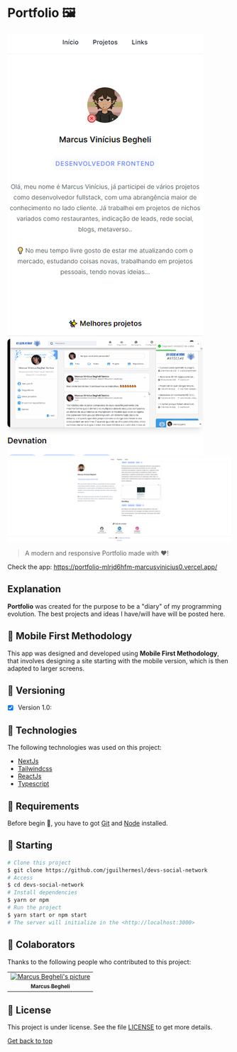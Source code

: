 # Portfolio 🖼️

<img src="public/portapres.png" />
<img src="public/portapres1.png" />


>  A modern and responsive Portfolio made with ❤️!

Check the app: <a href="https://portfolio-mlrjd6hfm-marcusvinicius0.vercel.app/" target="_blank" rel="noopener noreferrer">https://portfolio-mlrjd6hfm-marcusvinicius0.vercel.app/</a><br>

## Explanation

**Portfolio** was created for the purpose to be a "diary" of my programming evolution. The best projects and ideas I have/will have will be posted here.

## 📱 Mobile First Methodology

This app was designed and developed using **Mobile First Methodology**, that involves designing a site starting with the mobile version, which is then adapted to larger screens.

## 🔧 Versioning
- [x] Version 1.0:

## :rocket: Technologies ##

The following technologies was used on this project:

- [NextJs](https://nextjs.org/)
- [Tailwindcss](https://tailwindcss.com/)
- [ReactJs](https://pt-br.reactjs.org/)
- [Typescript](https://www.typescriptlang.org/)

## :closed_book: Requirements ##

Before begin :checkered_flag:, you have to got [Git](https://git-scm.com) and [Node](https://nodejs.org/en/) installed.

## :checkered_flag: Starting ##

```bash
# Clone this project
$ git clone https://github.com/jguilhermesl/devs-social-network
# Access
$ cd devs-social-network
# Install dependencies
$ yarn or npm 
# Run the project
$ yarn start or npm start 
# The server will initialize in the <http://localhost:3000>
```
## 🤝 Colaborators

Thanks to the following people who contributed to this project:

<table>
  <tr>
    <td align="center">
      <a href="#">
        <img src="https://github.com/marcusvinicius0.png" width="160px;" alt="Marcus Begheli's picture"/><br>
          <sub>
            <b>Marcus Begheli</b>
          </sub>
        </a>
      </td>
  </tr>
</table>

## 📝 License

This project is under license. See the file [LICENSE](LICENSE.md) to get more details.

<a href="#top">Get back to top</a>
